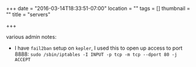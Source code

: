 +++
date = "2016-03-14T18:33:51-07:00"
location = ""
tags = []
thumbnail = ""
title = "servers"

+++

various admin notes:

<!--more-->

* I have `fail2ban` setup on `kepler`, I used this to open up access to port 8888:
`sudo /sbin/iptables -I INPUT -p tcp -m tcp --dport 80 -j ACCEPT`
